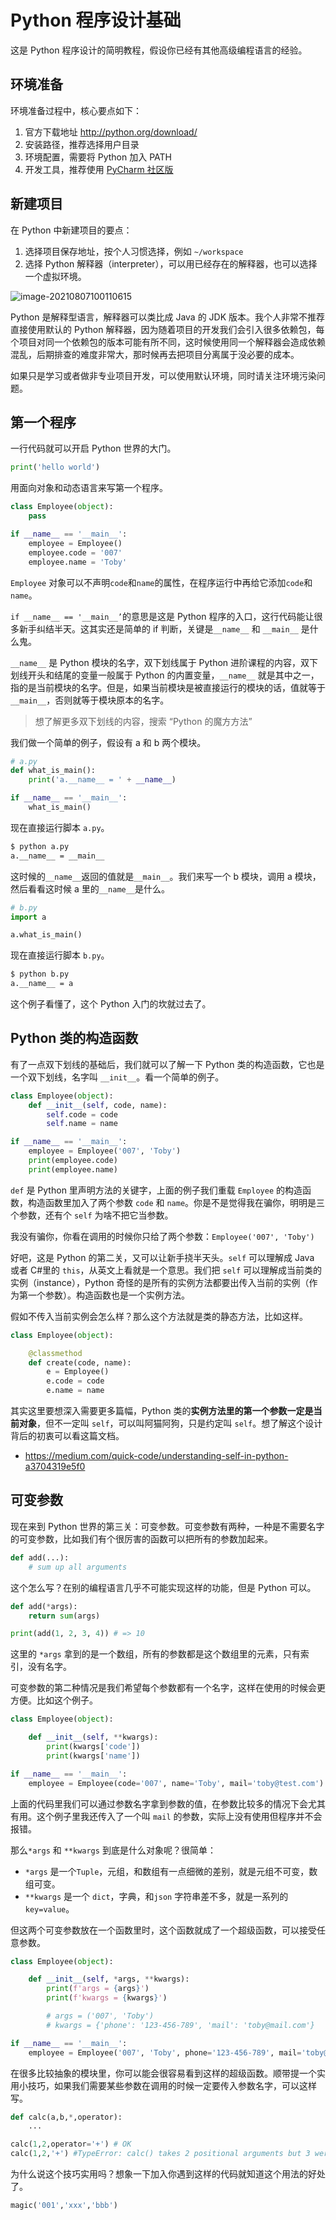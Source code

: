 # Python 程序设计基础

这是 Python 程序设计的简明教程，假设你已经有其他高级编程语言的经验。

## 环境准备

环境准备过程中，核心要点如下：

1. 官方下载地址 http://python.org/download/
2. 安装路径，推荐选择用户目录
3. 环境配置，需要将 Python 加入 PATH
4. 开发工具，推荐使用 [PyCharm 社区版](https://www.jetbrains.com/pycharm/)

## 新建项目

在 Python 中新建项目的要点：

1. 选择项目保存地址，按个人习惯选择，例如 `~/workspace`
2. 选择 Python 解释器（interpreter），可以用已经存在的解释器，也可以选择一个虚拟环境。

![image-20210807100110615](images/image-20210807100110615.png)

Python 是解释型语言，解释器可以类比成 Java 的 JDK 版本。我个人非常不推荐直接使用默认的 Python 解释器，因为随着项目的开发我们会引入很多依赖包，每个项目对同一个依赖包的版本可能有所不同，这时候使用同一个解释器会造成依赖混乱，后期排查的难度非常大，那时候再去把项目分离属于没必要的成本。

如果只是学习或者做非专业项目开发，可以使用默认环境，同时请关注环境污染问题。

## 第一个程序

一行代码就可以开启 Python 世界的大门。

```python
print('hello world')
```

用面向对象和动态语言来写第一个程序。

```python
class Employee(object):
    pass

if __name__ == '__main__':
    employee = Employee()
    employee.code = '007'
    employee.name = 'Toby'
```

`Employee` 对象可以不声明`code`和`name`的属性，在程序运行中再给它添加`code`和`name`。

`if __name__ == '__main__’`的意思是这是 Python 程序的入口，这行代码能让很多新手纠结半天。这其实还是简单的 if 判断，关键是`__name__` 和 `__main__` 是什么鬼。

`__name__` 是 Python 模块的名字，双下划线属于 Python 进阶课程的内容，双下划线开头和结尾的变量一般属于 Python 的内置变量，`__name__` 就是其中之一，指的是当前模块的名字。但是，如果当前模块是被直接运行的模块的话，值就等于 `__main__`，否则就等于模块原本的名字。

> 想了解更多双下划线的内容，搜索 “Python 的魔方方法”

我们做一个简单的例子，假设有 a 和 b 两个模块。

```python
# a.py
def what_is_main():
    print('a.__name__ = ' + __name__)

if __name__ == '__main__':
    what_is_main()
```

现在直接运行脚本 `a.py`。

```bash
$ python a.py
a.__name__ = __main__
```

这时候的`__name__`返回的值就是`__main__`。我们来写一个 b 模块，调用 a 模块，然后看看这时候 a 里的`__name__`是什么。

```python
# b.py
import a

a.what_is_main()
```

现在直接运行脚本 `b.py`。

```bash
$ python b.py
a.__name__ = a
```

这个例子看懂了，这个 Python 入门的坎就过去了。

## Python 类的构造函数

有了一点双下划线的基础后，我们就可以了解一下 Python 类的构造函数，它也是一个双下划线，名字叫 `__init__`。看一个简单的例子。

```python
class Employee(object):
    def __init__(self, code, name):
        self.code = code
        self.name = name

if __name__ == '__main__':
    employee = Employee('007', 'Toby')
    print(employee.code)
    print(employee.name)
```

`def` 是 Python 里声明方法的关键字，上面的例子我们重载 `Employee` 的构造函数，构造函数里加入了两个参数 `code` 和 `name`。你是不是觉得我在骗你，明明是三个参数，还有个 `self` 为啥不把它当参数。

我没有骗你，你看在调用的时候你只给了两个参数：`Employee('007', 'Toby')`

好吧，这是 Python 的第二关，又可以让新手挠半天头。`self` 可以理解成 Java 或者 C#里的 `this`，从英文上看就是一个意思。我们把 `self` 可以理解成当前类的实例（instance），Python 奇怪的是所有的实例方法都要出传入当前的实例（作为第一个参数）。构造函数也是一个实例方法。

假如不传入当前实例会怎么样？那么这个方法就是类的静态方法，比如这样。

```python
class Employee(object):

    @classmethod
    def create(code, name):
        e = Employee()
        e.code = code
        e.name = name
```

其实这里要想深入需要更多篇幅，Python 类的**实例方法里的第一个参数一定是当前对象**，但不一定叫 `self`，可以叫阿猫阿狗，只是约定叫 `self`。想了解这个设计背后的初衷可以看这篇文档。

- https://medium.com/quick-code/understanding-self-in-python-a3704319e5f0

## 可变参数

现在来到 Python 世界的第三关：可变参数。可变参数有两种，一种是不需要名字的可变参数，比如我们有个很厉害的函数可以把所有的参数加起来。

```python
def add(...):
    # sum up all arguments
```

这个怎么写？在别的编程语言几乎不可能实现这样的功能，但是 Python 可以。

```python
def add(*args):
    return sum(args)

print(add(1, 2, 3, 4)) # => 10
```

这里的 `*args` 拿到的是一个数组，所有的参数都是这个数组里的元素，只有索引，没有名字。

可变参数的第二种情况是我们希望每个参数都有一个名字，这样在使用的时候会更方便。比如这个例子。

```python
class Employee(object):

    def __init__(self, **kwargs):
        print(kwargs['code'])
        print(kwargs['name'])

if __name__ == '__main__':
    employee = Employee(code='007', name='Toby', mail='toby@test.com')
```

上面的代码里我们可以通过参数名字拿到参数的值，在参数比较多的情况下会尤其有用。这个例子里我还传入了一个叫 `mail` 的参数，实际上没有使用但程序并不会报错。

那么`*args` 和 `**kwargs` 到底是什么对象呢？很简单：

- `*args` 是一个`Tuple`，元组，和数组有一点细微的差别，就是元组不可变，数组可变。
- `**kwargs` 是一个 `dict`，字典，和`json` 字符串差不多，就是一系列的 `key=value`。

但这两个可变参数放在一个函数里时，这个函数就成了一个超级函数，可以接受任意参数。

```python
class Employee(object):

    def __init__(self, *args, **kwargs):
        print(f'args = {args}')
        print(f'kwargs = {kwargs}')

        # args = ('007', 'Toby')
        # kwargs = {'phone': '123-456-789', 'mail': 'toby@mail.com'}

if __name__ == '__main__':
    employee = Employee('007', 'Toby', phone='123-456-789', mail='toby@mail.com')
```

在很多比较抽象的模块里，你可以能会很容易看到这样的超级函数。顺带提一个实用小技巧，如果我们需要某些参数在调用的时候一定要传入参数名字，可以这样写。

```python
def calc(a,b,*,operator):
    ...

calc(1,2,operator='+') # OK
calc(1,2,'+') #TypeError: calc() takes 2 positional arguments but 3 were given
```

为什么说这个技巧实用吗？想象一下加入你遇到这样的代码就知道这个用法的好处了。

```python
magic('001','xxx','bbb')
```